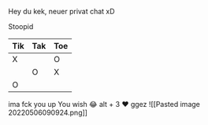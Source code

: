 Hey du kek, neuer privat chat xD


Stoopid


| Tik | Tak | Toe |
| --- | --- | --- |
|   X  |     |  O   |
|     |  O   |  X   |
|  O   |     |     |

ima fck you up
You wish
😂
alt + 3 ♥
ggez
![[Pasted image 20220506090924.png]]
